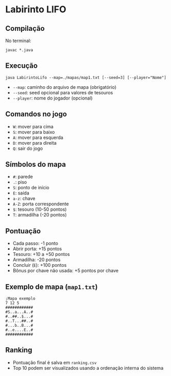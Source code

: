 # Labirinto LIFO

## Compilação

No terminal:
```
javac *.java
```

## Execução

```
java LabirintoLifo --map=./mapas/map1.txt [--seed=3] [--player="Nome"]
```
- `--map`: caminho do arquivo de mapa (obrigatório)
- `--seed`: seed opcional para valores de tesouros
- `--player`: nome do jogador (opcional)

## Comandos no jogo
- `W`: mover para cima
- `S`: mover para baixo
- `A`: mover para esquerda
- `D`: mover para direita
- `Q`: sair do jogo

## Símbolos do mapa
- `#`: parede
- `.`: piso
- `S`: ponto de início
- `E`: saída
- `a-z`: chave
- `A-Z`: porta correspondente
- `$`: tesouro (10-50 pontos)
- `T`: armadilha (-20 pontos)

## Pontuação
- Cada passo: -1 ponto
- Abrir porta: +15 pontos
- Tesouro: +10 a +50 pontos
- Armadilha: -20 pontos
- Concluir (`E`): +100 pontos
- Bônus por chave não usada: +5 pontos por chave

## Exemplo de mapa (`map1.txt`)
```
;Mapa exemplo
7 12 5
############
#S..a...A..#
#..##..$...#
#..T...##..#
#...b..B...#
#..e....E..#
############
```

## Ranking
- Pontuação final é salva em `ranking.csv`
- Top 10 podem ser visualizados usando a ordenação interna do sistema
